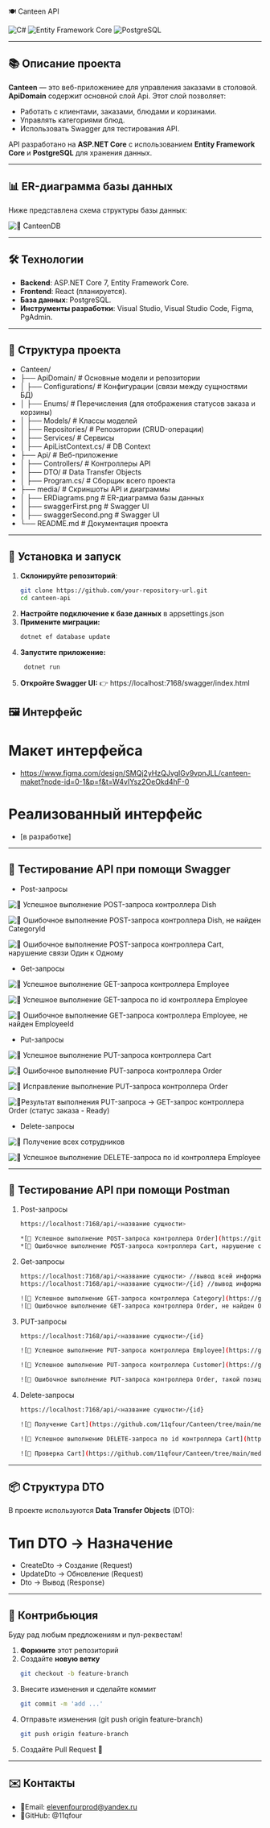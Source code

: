 🍽 Canteen API

![C#](https://img.shields.io/badge/C%23-7.0-purple?style=flat-square&logo=csharp)
![Entity Framework Core](https://img.shields.io/badge/EF%20Core-9.0.2-green?style=flat-square&logo=ef)
![PostgreSQL](https://img.shields.io/badge/PostgreSQL-15-blue?style=flat-square&logo=postgresql)

---

## 📚 Описание проекта

**Canteen** — это веб-приложениее для управления заказами в столовой. 
**ApiDomain** содержит основной слой Api. Этот слой позволяет:
- Работать с клиентами, заказами, блюдами и корзинами.
- Управлять категориями блюд.
- Использовать Swagger для тестирования API.

API разработано на **ASP.NET Core** с использованием **Entity Framework Core** и **PostgreSQL** для хранения данных.

---

## 📊 ER-диаграмма базы данных

Ниже представлена схема структуры базы данных:

![📌 CanteenDB](https://github.com/11qfour/Canteen/tree/main/media/ERDiagrams.png)

---

## 🛠️ Технологии

- **Backend**: ASP.NET Core 7, Entity Framework Core.
- **Frontend**: React (планируется).
- **База данных**:  PostgreSQL.
- **Инструменты разработки**: Visual Studio, Visual Studio Code, Figma, PgAdmin.

---

## 📂 Структура проекта
* Canteen/
* ├── ApiDomain/                  # Основные модели и репозитории
* │   ├── Configurations/         # Конфигурации (связи между сущностями БД)
* │   ├── Enums/                  # Перечисления (для отображения статусов заказа и корзины)
* │   ├── Models/                 # Классы моделей
* │   ├── Repositories/           # Репозитории (CRUD-операции)
* │   ├── Services/               # Сервисы
* │   ├── ApiListContext.cs/      # DB Context
* ├── Api/                        # Веб-приложение 
* │   ├── Controllers/            # Контроллеры API
* │   ├── DTO/                   # Data Transfer Objects
* │   ├── Program.cs/             # Сборщик всего проекта
* ├── media/                      # Скриншоты API и диаграммы
* │   ├── ERDiagrams.png          # ER-диаграмма базы данных
* │   ├── swaggerFirst.png        # Swagger UI
* │   ├── swaggerSecond.png       # Swagger UI
* └── README.md                   # Документация проекта

---

## 🔧 Установка и запуск

1. **Склонируйте репозиторий**:
   ```bash
   git clone https://github.com/your-repository-url.git
   cd canteen-api

2. **Настройте подключение к базе данных** в appsettings.json
3. **Примените миграции:**
    ```bash
    dotnet ef database update
4. **Запустите приложение:**
    ```bash
     dotnet run
5. **Откройте Swagger UI:** 👉 https://localhost:7168/swagger/index.html


## 🖼️ Интерфейс 

# Макет интерфейса

* https://www.figma.com/design/SMQj2yHzQJvgIGv9vpnJLL/canteen-maket?node-id=0-1&p=f&t=W4vIYsz2OeOkd4hF-0

# Реализованный интерфейс

* [в разработке]

---

## 🧪 Тестирование API при помощи **Swagger**

* Post-запросы

![📌 Успешное выполнение POST-запроса контроллера Dish](https://github.com/11qfour/Canteen/tree/main/media/postSuccess.png)

![📌 Ошибочное выполнение POST-запроса контроллера Dish, не найден CategoryId](https://github.com/11qfour/Canteen/tree/main/media/postError1.png)

![📌 Ошибочное выполнение POST-запроса контроллера Cart, нарушение связи Один к Одному](https://github.com/11qfour/Canteen/tree/main/media/postError2.png)

* Get-запросы

![📌 Успешное выполнение GET-запроса контроллера Employee](https://github.com/11qfour/Canteen/tree/main/media/getSuccess1.png)

![📌 Успешное выполнение GET-запроса по id контроллера Employee](https://github.com/11qfour/Canteen/tree/main/media/getSuccess2.png)

![📌 Ошибочное выполнение GET-запроса контроллера Employee, не найден EmployeeId](https://github.com/11qfour/Canteen/tree/main/media/getError.png)

* Put-запросы

![📌 Успешное выполнение PUT-запроса контроллера Cart](https://github.com/11qfour/Canteen/tree/main/media/putSuccess1.png)

![📌 Ошибочное выполнение PUT-запроса контроллера Order](https://github.com/11qfour/Canteen/tree/main/media/putError.png)

![📌 Исправление выполнение PUT-запроса контроллера Order](https://github.com/11qfour/Canteen/tree/main/media/putChange.png)

![📌Результат выполнения PUT-запроса -> GET-запрос контроллера Order (статус заказа - Ready)](https://github.com/11qfour/Canteen/tree/main/media/putSuccess2.png)

* Delete-запросы

![📌 Получение всех сотрудников](https://github.com/11qfour/Canteen/tree/main/media/deleteCheck.png)

![📌 Успешное выполнение DELETE-запроса по id контроллера Employee](https://github.com/11qfour/Canteen/tree/main/media/deleteSuccess.png)

---

## 🔬 Тестирование API при помощи **Postman**

1. Post-запросы

    ```bash
    https://localhost:7168/api/<название сущности>

    *[📌 Успешное выполнение POST-запроса контроллера Order](https://github.com/11qfour/Canteen/tree/main/media/PostSuccessPostman.png)
    *[📌 Ошибочное выполнение POST-запроса контроллера Cart, нарушение связи Один к Одному](https://github.com/11qfour/Canteen/tree/main/media/PostErrorPostman.png)

2. Get-запросы

    ```bash
    https://localhost:7168/api/<название сущности> //вывод всей информации
    https://localhost:7168/api/<название сущности>/{id} //вывод информации по ID

    ![📌 Успешное выполнение GET-запроса контроллера Category](https://github.com/11qfour/Canteen/tree/main/media/GetSuccessPostman.png)
    ![📌 Ошибочное выполнение GET-запроса контроллера Order, не найден OrderId](https://github.com/11qfour/Canteen/tree/main/media/GetErrorPostman.png)
    
3. PUT-запросы

    ```bash
    https://localhost:7168/api/<название сущности>/{id}

    ![📌 Успешное выполнение PUT-запроса контроллера Employee](https://github.com/11qfour/Canteen/tree/main/media/PutSuccessPostman1.png)

    ![📌 Успешное выполнение PUT-запроса контроллера Customer](https://github.com/11qfour/Canteen/tree/main/media/PutSuccessPostman2.png)

    ![📌 Ошибочное выполнение PUT-запроса контроллера Order, такой позиции в перечислении статуса нет, выходит за границы enum](https://github.com/11qfour/Canteen/tree/main/media/PutErrorPostman.png)

4. Delete-запросы

    ```bash
    https://localhost:7168/api/<название сущности>/{id}

    ![📌 Получение Cart](https://github.com/11qfour/Canteen/tree/main/media/GetDeleteCheckPostman.png)

    ![📌 Успешное выполнение DELETE-запроса по id контроллера Cart](https://github.com/11qfour/Canteen/tree/main/media/DeleteSuccessPostman.png)

    ![📌 Проверка Cart](https://github.com/11qfour/Canteen/tree/main/media/DeleteCheckPostman.png)

---
## 📦 Структура DTO
В проекте используются **Data Transfer Objects** (DTO):
# Тип DTO             ->        Назначение
* <name>CreateDto     ->        Создание (Request)
* <name>UpdateDto     ->        Обновление (Request)
* <name>Dto           ->      Вывод (Response)

---

## 🤝 Контрибьюция
Буду рад любым предложениям и пул-реквестам!
1. **Форкните**  этот репозиторий
2. Создайте **новую ветку** 
    ```bash
    git checkout -b feature-branch
3. Внесите изменения и сделайте коммит
    ```bash
    git commit -m 'add ...'
4. Отправьте изменения (git push origin feature-branch)
    ```bash
    git push origin feature-branch
5. Создайте Pull Request 🚀

---

## ✉️ Контакты

* 📧Email: elevenfourprod@yandex.ru
* 🐙GitHub: @11qfour
